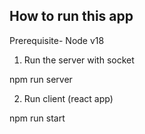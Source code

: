 ## How to run this app

Prerequisite- Node v18

1. Run the server with socket  

  npm run  server

2.  Run client  (react app)

  npm run start 

